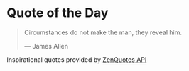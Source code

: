 # Quote of the Day

<!-- QUOTE_START -->
> Circumstances do not make the man, they reveal him.
>
> — James Allen

Inspirational quotes provided by <a href="https://zenquotes.io/" target="_blank">ZenQuotes API</a>
<!-- QUOTE_END -->